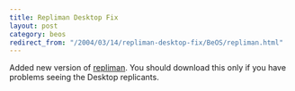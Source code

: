 ```yaml
---
title: Repliman Desktop Fix
layout: post
category: beos
redirect_from: "/2004/03/14/repliman-desktop-fix/BeOS/repliman.html"
---
```

Added new version of <a href="/BeOS/repliman.html">repliman</a>. You should download this only if you have problems seeing the Desktop replicants.
